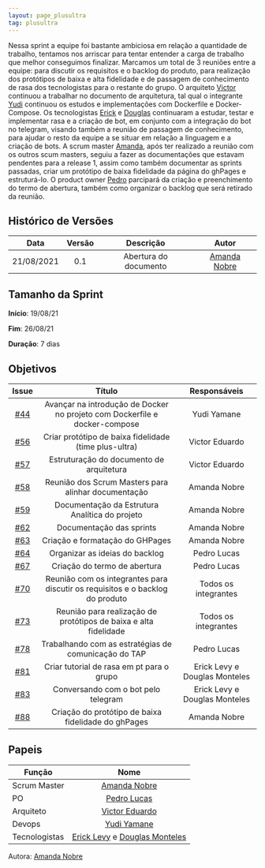 ```yaml
---
layout: page_plusultra
tag: plusultra
---
```


Nessa sprint a equipe foi bastante ambiciosa em relação a quantidade de trabalho, tentamos nos arriscar para tentar entender a carga de trabalho que melhor conseguimos finalizar. Marcamos um total de 3 reuniões entre a equipe: para discutir os requisitos e o backlog do produto, para realização dos protótipos de baixa e alta fidelidade e de passagem de conhecimento de rasa dos tecnologistas para o restante do grupo. 
O arquiteto [Victor](https://github.com/victorear05) continuou a trabalhar no documento de arquitetura, tal qual o integrante [Yudi](https://github.com/yudi-azvd) continuou os estudos e implementações com Dockerfile e Docker-Compose.
Os tecnologistas [Erick](https://github.com/Ericklevy) e [Douglas](https://github.com/DouglasMonteles) continuaram a estudar, testar e implementar rasa e a criação de bot, em conjunto com a integração do bot no telegram, visando também a reunião de passagem de conhecimento, para ajudar o resto da equipe a se situar em relação a linguagem e a criação de bots.
A scrum master [Amanda](https://github.com/AmandaNbr), após ter realizado a reunião com os outros scum masters, seguiu a fazer as documentações que estavam pendentes para a release 1, assim como também documentar as sprints passadas, criar um protótipo de baixa fidelidade da página do ghPages e estruturá-lo.
O product owner [Pedro](https://github.com/PedroLSF) parcipará da criação e preenchimento do termo de abertura, também como organizar o backlog que será retirado da reunião.

## Histórico de Versões

| Data       | Versão | Descrição                      | Autor             |
| :--------: | :----: | :----------:                   | :---------------: |
| 21/08/2021 |  0.1   | Abertura do documento | [Amanda Nobre](https://github.com/AmandaNbr)|

## Tamanho da Sprint

**Início**: 19/08/21

**Fim**: 26/08/21

**Duração**: 7 dias

## Objetivos

| Issue   |            Título                         |        Responsáveis         | 
|:-------:|:-----------------------------------------:|:-------------------------------:|
| [#44](https://github.com/fga-eps-mds/2021-1-Bot/issues/44) | Avançar na introdução de Docker no projeto com Dockerfile e docker-compose | Yudi Yamane |
| [#56](https://github.com/fga-eps-mds/2021-1-Bot/issues/56) | Criar protótipo de baixa fidelidade (time plus-ultra) | Victor Eduardo |
| [#57](https://github.com/fga-eps-mds/2021-1-Bot/issues/57) | Estruturação do documento de arquitetura | Victor Eduardo |
| [#58](https://github.com/fga-eps-mds/2021-1-Bot/issues/58) | Reunião dos Scrum Masters para alinhar documentação | Amanda Nobre |
| [#59](https://github.com/fga-eps-mds/2021-1-Bot/issues/59) | Documentação da Estrutura Analítica do projeto | Amanda Nobre |
| [#62](https://github.com/fga-eps-mds/2021-1-Bot/issues/62) | Documentação das sprints | Amanda Nobre |
| [#63](https://github.com/fga-eps-mds/2021-1-Bot/issues/63) | Criação e formatação do GHPages | Amanda Nobre |
| [#64](https://github.com/fga-eps-mds/2021-1-Bot/issues/64) | Organizar as ideias do backlog | Pedro Lucas |
| [#67](https://github.com/fga-eps-mds/2021-1-Bot/issues/67) | Criação do termo de abertura | Pedro Lucas |
| [#70](https://github.com/fga-eps-mds/2021-1-Bot/issues/70) | Reunião com os integrantes para discutir os requisitos e o backlog do produto | Todos os integrantes |
| [#73](https://github.com/fga-eps-mds/2021-1-Bot/issues/73) | Reunião para realização de protótipos de baixa e alta fidelidade | Todos os integrantes |
| [#78](https://github.com/fga-eps-mds/2021-1-Bot/issues/78) | Trabalhando com as estratégias de comunicação do TAP | Pedro Lucas |
| [#81](https://github.com/fga-eps-mds/2021-1-Bot/issues/81) | Criar tutorial de rasa em pt para o grupo | Erick Levy e Douglas Monteles |
| [#83](https://github.com/fga-eps-mds/2021-1-Bot/issues/83) | Conversando com o bot pelo telegram | Erick Levy e Douglas Monteles |
| [#88](https://github.com/fga-eps-mds/2021-1-Bot/issues/88) | Criação do protótipo de baixa fidelidade do ghPages | Amanda Nobre |

## Papeis

|      Função      |            Nome            |
|------------------|:--------------------------:|
| Scrum Master | [Amanda Nobre](https://github.com/AmandaNbr) |
| PO | [Pedro Lucas](https://github.com/PedroLSF) |
| Arquiteto | [Victor Eduardo](https://github.com/victorear05) |
| Devops | [Yudi Yamane](https://github.com/yudi-azvd) |
| Tecnologistas | [Erick Levy](https://github.com/Ericklevy) e [Douglas Monteles](https://github.com/DouglasMonteles) |

Autora: [Amanda Nobre](https://github.com/AmandaNbr)
